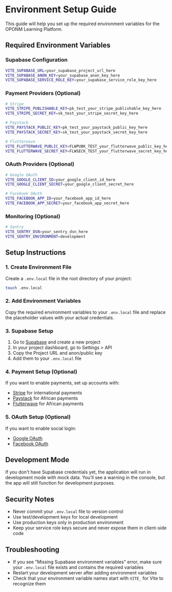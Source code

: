 # Environment Setup Guide

This guide will help you set up the required environment variables for the OPONM Learning Platform.

## Required Environment Variables

### Supabase Configuration
```bash
VITE_SUPABASE_URL=your_supabase_project_url_here
VITE_SUPABASE_ANON_KEY=your_supabase_anon_key_here
VITE_SUPABASE_SERVICE_ROLE_KEY=your_supabase_service_role_key_here
```

### Payment Providers (Optional)
```bash
# Stripe
VITE_STRIPE_PUBLISHABLE_KEY=pk_test_your_stripe_publishable_key_here
VITE_STRIPE_SECRET_KEY=sk_test_your_stripe_secret_key_here

# Paystack
VITE_PAYSTACK_PUBLIC_KEY=pk_test_your_paystack_public_key_here
VITE_PAYSTACK_SECRET_KEY=sk_test_your_paystack_secret_key_here

# Flutterwave
VITE_FLUTTERWAVE_PUBLIC_KEY=FLWPUBK_TEST_your_flutterwave_public_key_here
VITE_FLUTTERWAVE_SECRET_KEY=FLWSECK_TEST_your_flutterwave_secret_key_here
```

### OAuth Providers (Optional)
```bash
# Google OAuth
VITE_GOOGLE_CLIENT_ID=your_google_client_id_here
VITE_GOOGLE_CLIENT_SECRET=your_google_client_secret_here

# Facebook OAuth
VITE_FACEBOOK_APP_ID=your_facebook_app_id_here
VITE_FACEBOOK_APP_SECRET=your_facebook_app_secret_here
```

### Monitoring (Optional)
```bash
# Sentry
VITE_SENTRY_DSN=your_sentry_dsn_here
VITE_SENTRY_ENVIRONMENT=development
```

## Setup Instructions

### 1. Create Environment File
Create a `.env.local` file in the root directory of your project:

```bash
touch .env.local
```

### 2. Add Environment Variables
Copy the required environment variables to your `.env.local` file and replace the placeholder values with your actual credentials.

### 3. Supabase Setup
1. Go to [Supabase](https://supabase.com) and create a new project
2. In your project dashboard, go to Settings > API
3. Copy the Project URL and anon/public key
4. Add them to your `.env.local` file

### 4. Payment Setup (Optional)
If you want to enable payments, set up accounts with:
- [Stripe](https://stripe.com) for international payments
- [Paystack](https://paystack.com) for African payments
- [Flutterwave](https://flutterwave.com) for African payments

### 5. OAuth Setup (Optional)
If you want to enable social login:
- [Google OAuth](https://console.developers.google.com)
- [Facebook OAuth](https://developers.facebook.com)

## Development Mode
If you don't have Supabase credentials yet, the application will run in development mode with mock data. You'll see a warning in the console, but the app will still function for development purposes.

## Security Notes
- Never commit your `.env.local` file to version control
- Use test/development keys for local development
- Use production keys only in production environment
- Keep your service role keys secure and never expose them in client-side code

## Troubleshooting
- If you see "Missing Supabase environment variables" error, make sure your `.env.local` file exists and contains the required variables
- Restart your development server after adding environment variables
- Check that your environment variable names start with `VITE_` for Vite to recognize them
